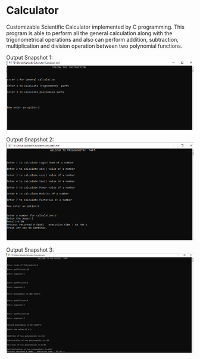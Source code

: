 # Calculator
Customizable Scientific Calculator implemented by C programming. This program is able to perform all the general calculation along with the trigonometrical operations and also can perform addition, subtraction, multiplication and division operation between two polynomial functions.

Output Snapshot 1:
![](output_snapshot/img1.PNG)

Output Snapshot 2: 
![](output_snapshot/img2.PNG)

Output Snapshot 3: 
![](output_snapshot/img3.PNG)
